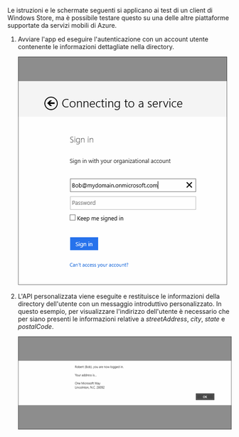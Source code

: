 ﻿

Le istruzioni e le schermate seguenti si applicano ai test di un client di Windows Store, ma è possibile testare questo su una delle altre piattaforme supportate da servizi mobili di Azure. 

1. Avviare l'app ed eseguire l'autenticazione con un account utente contenente le informazioni dettagliate nella directory. 

    ![](./media/mobile-services-aad-graph-info-test-app/bob-login.png)

2. L'API personalizzata viene eseguite e restituisce le informazioni della directory dell'utente con un messaggio introduttivo personalizzato. In questo esempio, per visualizzare l'indirizzo dell'utente è necessario che per siano presenti le informazioni relative a *streetAddress*, *city*, *state* e *postalCode*.

    ![](./media/mobile-services-aad-graph-info-test-app/custom-greeting.png)

